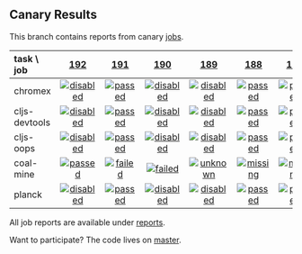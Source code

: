 ## Canary Results

This branch contains reports from canary [jobs](https://github.com/cljs-oss/canary/tree/jobs).

[//]: # (begin_overview_table)

| task \ job | <a href="reports/2017/12/27/job-000192-1.9.999-4a24d18" title="job #192 finished on 2017-12-27">192</a> | <a href="reports/2017/12/27/job-000191-1.9.999-4a24d18" title="job #191 finished on 2017-12-27">191</a> | <a href="reports/2017/12/27/job-000190-1.9.999-4a24d18" title="job #190 finished on 2017-12-27">190</a> | <a href="reports/2017/12/27/job-000189-1.9.999-4a24d18" title="job #189 finished on 2017-12-27">189</a> | <a href="reports/2017/12/27/job-000188-1.9.996-b480235" title="job #188 finished on 2017-12-27">188</a> | <a href="reports/2017/12/26/job-000187-1.9.996-b480235" title="job #187 finished on 2017-12-26">187</a> | <a href="reports/2017/12/25/job-000186-1.9.996-b480235" title="job #186 finished on 2017-12-25">186</a> | <a href="reports/2017/12/24/job-000185-1.9.995-f7d611d" title="job #185 finished on 2017-12-24">185</a> | <a href="reports/2017/12/23/job-000184-1.9.993-0c2ffea" title="job #184 finished on 2017-12-23">184</a> | <a href="reports/2017/12/22/job-000183-1.9.968-ebdaf6c" title="job #183 finished on 2017-12-22">183</a> |
| :--- | :---: | :---: | :---: | :---: | :---: | :---: | :---: | :---: | :---: | :---: |
| chromex | <a href="reports/2017/12/27/job-000192-1.9.999-4a24d18#-chromex"><img title="disabled" src="http://box.binaryage.com/s-disabled.svg"><a> | <a href="reports/2017/12/27/job-000191-1.9.999-4a24d18#-chromex"><img title="passed" src="http://box.binaryage.com/s-passed.svg"><a> | <a href="reports/2017/12/27/job-000190-1.9.999-4a24d18#-chromex"><img title="disabled" src="http://box.binaryage.com/s-disabled.svg"><a> | <a href="reports/2017/12/27/job-000189-1.9.999-4a24d18#-chromex"><img title="disabled" src="http://box.binaryage.com/s-disabled.svg"><a> | <a href="reports/2017/12/27/job-000188-1.9.996-b480235#-chromex"><img title="passed" src="http://box.binaryage.com/s-passed.svg"><a> | <a href="reports/2017/12/26/job-000187-1.9.996-b480235#-chromex"><img title="passed" src="http://box.binaryage.com/s-passed.svg"><a> | <a href="reports/2017/12/25/job-000186-1.9.996-b480235#-chromex"><img title="passed" src="http://box.binaryage.com/s-passed.svg"><a> | <a href="reports/2017/12/24/job-000185-1.9.995-f7d611d#-chromex"><img title="passed" src="http://box.binaryage.com/s-passed.svg"><a> | <a href="reports/2017/12/23/job-000184-1.9.993-0c2ffea#-chromex"><img title="passed" src="http://box.binaryage.com/s-passed.svg"><a> | <a href="reports/2017/12/22/job-000183-1.9.968-ebdaf6c#-chromex"><img title="passed" src="http://box.binaryage.com/s-passed.svg"><a> |
| cljs-devtools | <a href="reports/2017/12/27/job-000192-1.9.999-4a24d18#-cljs-devtools"><img title="disabled" src="http://box.binaryage.com/s-disabled.svg"><a> | <a href="reports/2017/12/27/job-000191-1.9.999-4a24d18#-cljs-devtools"><img title="passed" src="http://box.binaryage.com/s-passed.svg"><a> | <a href="reports/2017/12/27/job-000190-1.9.999-4a24d18#-cljs-devtools"><img title="disabled" src="http://box.binaryage.com/s-disabled.svg"><a> | <a href="reports/2017/12/27/job-000189-1.9.999-4a24d18#-cljs-devtools"><img title="disabled" src="http://box.binaryage.com/s-disabled.svg"><a> | <a href="reports/2017/12/27/job-000188-1.9.996-b480235#-cljs-devtools"><img title="passed" src="http://box.binaryage.com/s-passed.svg"><a> | <a href="reports/2017/12/26/job-000187-1.9.996-b480235#-cljs-devtools"><img title="passed" src="http://box.binaryage.com/s-passed.svg"><a> | <a href="reports/2017/12/25/job-000186-1.9.996-b480235#-cljs-devtools"><img title="passed" src="http://box.binaryage.com/s-passed.svg"><a> | <a href="reports/2017/12/24/job-000185-1.9.995-f7d611d#-cljs-devtools"><img title="passed" src="http://box.binaryage.com/s-passed.svg"><a> | <a href="reports/2017/12/23/job-000184-1.9.993-0c2ffea#-cljs-devtools"><img title="passed" src="http://box.binaryage.com/s-passed.svg"><a> | <a href="reports/2017/12/22/job-000183-1.9.968-ebdaf6c#-cljs-devtools"><img title="passed" src="http://box.binaryage.com/s-passed.svg"><a> |
| cljs-oops | <a href="reports/2017/12/27/job-000192-1.9.999-4a24d18#-cljs-oops"><img title="disabled" src="http://box.binaryage.com/s-disabled.svg"><a> | <a href="reports/2017/12/27/job-000191-1.9.999-4a24d18#-cljs-oops"><img title="passed" src="http://box.binaryage.com/s-passed.svg"><a> | <a href="reports/2017/12/27/job-000190-1.9.999-4a24d18#-cljs-oops"><img title="disabled" src="http://box.binaryage.com/s-disabled.svg"><a> | <a href="reports/2017/12/27/job-000189-1.9.999-4a24d18#-cljs-oops"><img title="disabled" src="http://box.binaryage.com/s-disabled.svg"><a> | <a href="reports/2017/12/27/job-000188-1.9.996-b480235#-cljs-oops"><img title="passed" src="http://box.binaryage.com/s-passed.svg"><a> | <a href="reports/2017/12/26/job-000187-1.9.996-b480235#-cljs-oops"><img title="passed" src="http://box.binaryage.com/s-passed.svg"><a> | <a href="reports/2017/12/25/job-000186-1.9.996-b480235#-cljs-oops"><img title="passed" src="http://box.binaryage.com/s-passed.svg"><a> | <a href="reports/2017/12/24/job-000185-1.9.995-f7d611d#-cljs-oops"><img title="passed" src="http://box.binaryage.com/s-passed.svg"><a> | <a href="reports/2017/12/23/job-000184-1.9.993-0c2ffea#-cljs-oops"><img title="passed" src="http://box.binaryage.com/s-passed.svg"><a> | <a href="reports/2017/12/22/job-000183-1.9.968-ebdaf6c#-cljs-oops"><img title="passed" src="http://box.binaryage.com/s-passed.svg"><a> |
| coal-mine | <a href="reports/2017/12/27/job-000192-1.9.999-4a24d18#-coal-mine"><img title="passed" src="http://box.binaryage.com/s-passed.svg"><a> | <a href="reports/2017/12/27/job-000191-1.9.999-4a24d18#-coal-mine"><img title="failed" src="http://box.binaryage.com/s-failed.svg"><a> | <a href="reports/2017/12/27/job-000190-1.9.999-4a24d18#-coal-mine"><img title="failed" src="http://box.binaryage.com/s-failed.svg"><a> | <a href="reports/2017/12/27/job-000189-1.9.999-4a24d18#-coal-mine"><img title="unknown" src="http://box.binaryage.com/s-unknown.svg"><a> | <a href="reports/2017/12/27/job-000188-1.9.996-b480235#-coal-mine"><img title="missing" src="http://box.binaryage.com/s-missing.svg"><a> | <a href="reports/2017/12/26/job-000187-1.9.996-b480235#-coal-mine"><img title="missing" src="http://box.binaryage.com/s-missing.svg"><a> | <a href="reports/2017/12/25/job-000186-1.9.996-b480235#-coal-mine"><img title="missing" src="http://box.binaryage.com/s-missing.svg"><a> | <a href="reports/2017/12/24/job-000185-1.9.995-f7d611d#-coal-mine"><img title="missing" src="http://box.binaryage.com/s-missing.svg"><a> | <a href="reports/2017/12/23/job-000184-1.9.993-0c2ffea#-coal-mine"><img title="missing" src="http://box.binaryage.com/s-missing.svg"><a> | <a href="reports/2017/12/22/job-000183-1.9.968-ebdaf6c#-coal-mine"><img title="missing" src="http://box.binaryage.com/s-missing.svg"><a> |
| planck | <a href="reports/2017/12/27/job-000192-1.9.999-4a24d18#-planck"><img title="disabled" src="http://box.binaryage.com/s-disabled.svg"><a> | <a href="reports/2017/12/27/job-000191-1.9.999-4a24d18#-planck"><img title="passed" src="http://box.binaryage.com/s-passed.svg"><a> | <a href="reports/2017/12/27/job-000190-1.9.999-4a24d18#-planck"><img title="disabled" src="http://box.binaryage.com/s-disabled.svg"><a> | <a href="reports/2017/12/27/job-000189-1.9.999-4a24d18#-planck"><img title="disabled" src="http://box.binaryage.com/s-disabled.svg"><a> | <a href="reports/2017/12/27/job-000188-1.9.996-b480235#-planck"><img title="passed" src="http://box.binaryage.com/s-passed.svg"><a> | <a href="reports/2017/12/26/job-000187-1.9.996-b480235#-planck"><img title="passed" src="http://box.binaryage.com/s-passed.svg"><a> | <a href="reports/2017/12/25/job-000186-1.9.996-b480235#-planck"><img title="passed" src="http://box.binaryage.com/s-passed.svg"><a> | <a href="reports/2017/12/24/job-000185-1.9.995-f7d611d#-planck"><img title="passed" src="http://box.binaryage.com/s-passed.svg"><a> | <a href="reports/2017/12/23/job-000184-1.9.993-0c2ffea#-planck"><img title="passed" src="http://box.binaryage.com/s-passed.svg"><a> | <a href="reports/2017/12/22/job-000183-1.9.968-ebdaf6c#-planck"><img title="passed" src="http://box.binaryage.com/s-passed.svg"><a> |

[//]: # (end_overview_table)

All job reports are available under [reports](reports).

Want to participate? The code lives on [master](https://github.com/cljs-oss/canary/tree/master).
